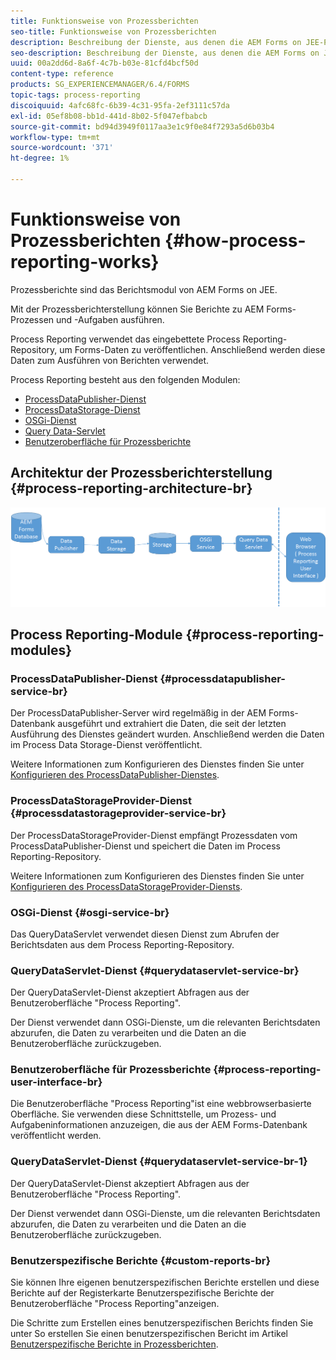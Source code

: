 ```yaml
---
title: Funktionsweise von Prozessberichten
seo-title: Funktionsweise von Prozessberichten
description: Beschreibung der Dienste, aus denen die AEM Forms on JEE-Prozessberichterstellung besteht, und Einführung in die Prozessberichterstellungs-Benutzeroberfläche
seo-description: Beschreibung der Dienste, aus denen die AEM Forms on JEE-Prozessberichterstellung besteht, und Einführung in die Prozessberichterstellungs-Benutzeroberfläche
uuid: 00a2dd6d-8a6f-4c7b-b03e-81cfd4bcf50d
content-type: reference
products: SG_EXPERIENCEMANAGER/6.4/FORMS
topic-tags: process-reporting
discoiquuid: 4afc68fc-6b39-4c31-95fa-2ef3111c57da
exl-id: 05ef8b08-bb1d-441d-8b02-5f047efbabcb
source-git-commit: bd94d3949f0117aa3e1c9f0e84f7293a5d6b03b4
workflow-type: tm+mt
source-wordcount: '371'
ht-degree: 1%

---
```


# Funktionsweise von Prozessberichten {#how-process-reporting-works}

Prozessberichte sind das Berichtsmodul von AEM Forms on JEE.

Mit der Prozessberichterstellung können Sie Berichte zu AEM Forms-Prozessen und -Aufgaben ausführen.

Process Reporting verwendet das eingebettete Process Reporting-Repository, um Forms-Daten zu veröffentlichen. Anschließend werden diese Daten zum Ausführen von Berichten verwendet.

Process Reporting besteht aus den folgenden Modulen:

* [ProcessDataPublisher-Dienst](/help/forms/using/process-reporting/process-reporting-architecture.md#p-processdatapublisher-service-br-p)
* [ProcessDataStorage-Dienst](/help/forms/using/process-reporting/process-reporting-architecture.md#p-processdatastorageprovider-service-br-p)
* [OSGi-Dienst](/help/forms/using/process-reporting/process-reporting-architecture.md#p-osgi-service-br-p)
* [Query Data-Servlet](/help/forms/using/process-reporting/process-reporting-architecture.md#p-querydataservlet-service-br-p)
* [Benutzeroberfläche für Prozessberichte](/help/forms/using/process-reporting/process-reporting-architecture.md#p-process-reporting-user-interface-br-p)

## Architektur der Prozessberichterstellung {#process-reporting-architecture-br}

![processreportingarchitecture](assets/processreportingarchitecture.png)

## Process Reporting-Module {#process-reporting-modules}

### ProcessDataPublisher-Dienst {#processdatapublisher-service-br}

Der ProcessDataPublisher-Server wird regelmäßig in der AEM Forms-Datenbank ausgeführt und extrahiert die Daten, die seit der letzten Ausführung des Dienstes geändert wurden. Anschließend werden die Daten im Process Data Storage-Dienst veröffentlicht.

Weitere Informationen zum Konfigurieren des Dienstes finden Sie unter [Konfigurieren des ProcessDataPublisher-Dienstes](/help/forms/using/process-reporting/install-start-process-reporting.md#p-reportconfiguration-service-p).

### ProcessDataStorageProvider-Dienst {#processdatastorageprovider-service-br}

Der ProcessDataStorageProvider-Dienst empfängt Prozessdaten vom ProcessDataPublisher-Dienst und speichert die Daten im Process Reporting-Repository.

Weitere Informationen zum Konfigurieren des Dienstes finden Sie unter [Konfigurieren des ProcessDataStorageProvider-Diensts](/help/forms/using/process-reporting/install-start-process-reporting.md#p-to-configure-the-process-reporting-repository-locations-p).

### OSGi-Dienst {#osgi-service-br}

Das QueryDataServlet verwendet diesen Dienst zum Abrufen der Berichtsdaten aus dem Process Reporting-Repository.

### QueryDataServlet-Dienst {#querydataservlet-service-br}

Der QueryDataServlet-Dienst akzeptiert Abfragen aus der Benutzeroberfläche &quot;Process Reporting&quot;.

Der Dienst verwendet dann OSGi-Dienste, um die relevanten Berichtsdaten abzurufen, die Daten zu verarbeiten und die Daten an die Benutzeroberfläche zurückzugeben.

### Benutzeroberfläche für Prozessberichte {#process-reporting-user-interface-br}

Die Benutzeroberfläche &quot;Process Reporting&quot;ist eine webbrowserbasierte Oberfläche. Sie verwenden diese Schnittstelle, um Prozess- und Aufgabeninformationen anzuzeigen, die aus der AEM Forms-Datenbank veröffentlicht werden.

### QueryDataServlet-Dienst {#querydataservlet-service-br-1}

Der QueryDataServlet-Dienst akzeptiert Abfragen aus der Benutzeroberfläche &quot;Process Reporting&quot;.

Der Dienst verwendet dann OSGi-Dienste, um die relevanten Berichtsdaten abzurufen, die Daten zu verarbeiten und die Daten an die Benutzeroberfläche zurückzugeben.

### Benutzerspezifische Berichte {#custom-reports-br}

Sie können Ihre eigenen benutzerspezifischen Berichte erstellen und diese Berichte auf der Registerkarte Benutzerspezifische Berichte der Benutzeroberfläche &quot;Process Reporting&quot;anzeigen.

Die Schritte zum Erstellen eines benutzerspezifischen Berichts finden Sie unter So erstellen Sie einen benutzerspezifischen Bericht im Artikel [Benutzerspezifische Berichte in Prozessberichten](/help/forms/using/process-reporting/process-reporting-custom-reports.md).
